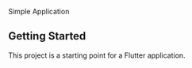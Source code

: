 Simple Application

## Getting Started

This project is a starting point for a Flutter application.
